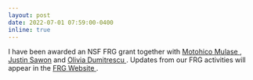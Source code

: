 ```yaml
---
layout: post
date: 2022-07-01 07:59:00-0400
inline: true
---
```


 I have been awarded  an NSF FRG grant together with  <a href="https://www.math.ucdavis.edu/~mulase/">Motohico Mulase </a>,  <a href="https://sawon.web.unc.edu/">Justin Sawon</a>  and  <a href="https://sites.google.com/site/oliviamireladumitrescu/home">Olivia Dumitrescu </a> . Updates from our FRG activities will appear in the <a href="https://sites.google.com/view/frg-ciq/home"> FRG Website </a>. 
